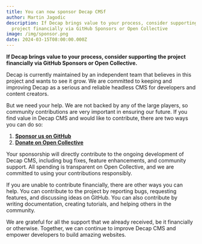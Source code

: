 ```yaml
---
title: You can now sponsor Decap CMSf
author: Martin Jagodic
description: If Decap brings value to your process, consider supporting the
  project financially via GitHub Sponsors or Open Collective
image: /img/sponsor.png
date: 2024-03-15T08:00:00.000Z
---
```

**If Decap brings value to your process, consider supporting the project financially via GitHub Sponsors or Open Collective.**

Decap is currently maintained by an independent team that believes in this project and wants to see it grow. We are committed to keeping and improving Decap as a serious and reliable headless CMS for developers and content creators.

But we need your help. We are not backed by any of the large players, so community contributions are very important in ensuring our future. If you find value in Decap CMS and would like to contribute, there are two ways you can do so:

1. **[Sponsor us on GitHub](https://github.com/sponsors/decaporg)**
2. **[Donate on Open Collective](https://opencollective.com/decap)**

Your sponsorship will directly contribute to the ongoing development of Decap CMS, including bug fixes, feature enhancements, and community support. All spending is transparent on Open Collective, and we are committed to using your contributions responsibly.

If you are unable to contribute financially, there are other ways you can help. You can contribute to the project by reporting bugs, requesting features, and discussing ideas on GitHub. You can also contribute by writing documentation, creating tutorials, and helping others in the community.

We are grateful for all the support that we already received, be it financially or otherwise. Together, we can continue to improve Decap CMS and empower developers to build amazing websites.
